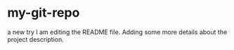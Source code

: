 # my-git-repo
a new try
I am editing the README file. Adding some more details about the project description.
